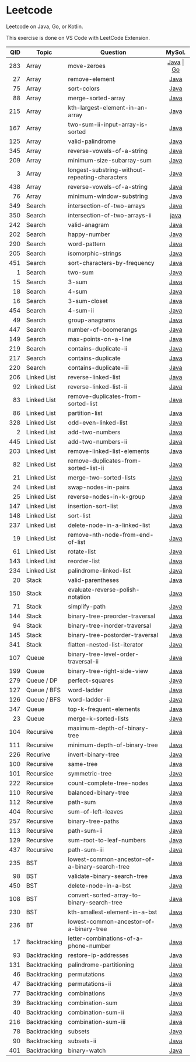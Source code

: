 # Leetcode
Leetcode on Java, Go, or Kotlin.

This exercise is done on VS Code with LeetCode Extension.

| QID | Topic | Question | MySol. |
| ---: | --- | --- | :---: |
| 283 | Array | move-zeroes | [Java](283.move-zeroes.java) \| [Go](283.move-zeroes.go)
| 27 | Array | remove-element | [Java](27.remove-element.java)
| 75 | Array | sort-colors | [Java](75.sort-colors.java)
| 88 | Array | merge-sorted-array | [Java](88.merge-sorted-array.java)
| 215 | Array | kth-largest-element-in-an-array | [Java](215.kth-largest-element-in-an-array.java)
| 167 | Array | two-sum-ii-input-array-is-sorted | [Java](167.two-sum-ii-input-array-is-sorted.java)
| 125 | Array | valid-palindrome | [Java](125.valid-palindrome.java)
| 345 | Array | reverse-vowels-of-a-string | [Java](345.reverse-vowels-of-a-string.java)
| 209 | Array | minimum-size-subarray-sum | [Java](209.minimum-size-subarray-sum.java)
| 3 | Array | longest-substring-without-repeating-characters | [Java](3.longest-substring-without-repeating-characters.java)
| 438 | Array | reverse-vowels-of-a-string | [Java](345.reverse-vowels-of-a-string.java)
| 76 | Array | minimum-window-substring | [Java](76.minimum-window-substring.java)
| 349 | Search | intersection-of-two-arrays | [Java](349.intersection-of-two-arrays.java)
| 350 | Search | intersection-of-two-arrays-ii | [java](350.intersection-of-two-arrays-ii.java)
| 242 | Search | valid-anagram | [Java](242.valid-anagram.java)
| 202 | Search | happy-number | [Java](202.happy-number.java)
| 290 | Search | word-pattern | [Java](290.word-pattern.java)
| 205 | Search | isomorphic-strings | [Java](205.isomorphic-strings.java)
| 451 | Search | sort-characters-by-frequency | [Java](451.sort-characters-by-frequency.java)
| 1 | Search | two-sum | [Java](1.two-sum.java)
| 15 | Search | 3-sum | [Java](15.3-sum.java)
| 18 | Search | 4-sum | [Java](18.4-sum.java)
| 16 | Search | 3-sum-closet | [Java](16.3-sum-closest.java)
| 454 | Search | 4-sum-ii | [Java](454.4-sum-ii.java)
| 49 | Search | group-anagrams | [Java](49.group-anagrams.java)
| 447 | Search | number-of-boomerangs | [Java](447.number-of-boomerangs.java)
| 149 | Search | max-points-on-a-line | [Java](149.max-points-on-a-line.java)
| 219 | Search | contains-duplicate-ii | [Java](219.contains-duplicate-ii.java)
| 217 | Search | contains-duplicate | [Java](217.contains-duplicate.java)
| 220 | Search | contains-duplicate-iii | [Java](220.contains-duplicate-iii.java)
| 206 | Linked List | reverse-linked-list | [Java](206.reverse-linked-list.java)
| 92 | Linked List | reverse-linked-list-ii | [Java](92.reverse-linked-list-ii.java)
| 83 | Linked List | remove-duplicates-from-sorted-list | [Java](83.remove-duplicates-from-sorted-list.java)
| 86 | Linked List | partition-list | [Java](86.partition-list.java)
| 328 | Linked List | odd-even-linked-list | [Java](328.odd-even-linked-list.java)
| 2 | Linked List | add-two-numbers | [Java](2.add-two-numbers.java)
| 445 | Linked List | add-two-numbers-ii | [Java](445.add-two-numbers-ii.java)
| 203 | Linked List | remove-linked-list-elements | [Java](203.remove-linked-list-elements.java)
| 82 | Linked List | remove-duplicates-from-sorted-list-ii | [Java](82.remove-duplicates-from-sorted-list-ii.java)
| 21 | Linked List | merge-two-sorted-lists | [Java](21.merge-two-sorted-lists.java)
| 24 | Linked List | swap-nodes-in-pairs | [Java](24.swap-nodes-in-pairs.java)
| 25 | Linked List | reverse-nodes-in-k-group | [Java](25.reverse-nodes-in-k-group.java)
| 147 | Linked List | insertion-sort-list | [Java](147.insertion-sort-list.java)
| 148 | Linked List | sort-list | [Java](148.sort-list.java)
| 237 | Linked List | delete-node-in-a-linked-list | [Java](237.delete-node-in-a-linked-list.java)
| 19 | Linked List | remove-nth-node-from-end-of-list | [Java](19.remove-nth-node-from-end-of-list.java)
| 61 | Linked List | rotate-list | [Java](61.rotate-list.java)
| 143 | Linked List | reorder-list | [Java](143.reorder-list.java)
| 234 | Linked List | palindrome-linked-list | [Java](234.palindrome-linked-list.java)
| 20 | Stack | valid-parentheses | [Java](20.valid-parentheses.java)
| 150 | Stack | evaluate-reverse-polish-notation | [Java](150.evaluate-reverse-polish-notation.java)
| 71 | Stack | simplify-path | [Java](71.simplify-path.java)
| 144 | Stack | binary-tree-preorder-traversal | [Java](144.binary-tree-preorder-traversal.java)
| 94 | Stack | binary-tree-inorder-traversal | [Java](94.binary-tree-inorder-traversal.java)
| 145 | Stack | binary-tree-postorder-traversal | [Java](145.binary-tree-postorder-traversal.java)
| 341 | Stack | flatten-nested-list-iterator | [Java](341.flatten-nested-list-iterator.java)
| 107 | Queue | binary-tree-level-order-traversal-ii | [Java](107.binary-tree-level-order-traversal-ii.java)
| 199 | Queue | binary-tree-right-side-view | [Java](199.binary-tree-right-side-view.java)
| 279 | Queue / DP | perfect-squares | [Java](279.perfect-squares.java)
| 127 | Queue / BFS | word-ladder | [Java](127.word-ladder.java)
| 126 | Queue / BFS | word-ladder-ii | [Java](126.word-ladder-ii.java)
| 347 | Queue | top-k-frequent-elements | [Java](347.top-k-frequent-elements.java)
| 23 | Queue | merge-k-sorted-lists | [Java](23.merge-k-sorted-lists.java)
| 104 | Recursive | maximum-depth-of-binary-tree | [Java](104.maximum-depth-of-binary-tree.java)
| 111 | Recursive | minimum-depth-of-binary-tree | [Java](111.minimum-depth-of-binary-tree.java)
| 226 | Recurive | invert-binary-tree | [Java](226.invert-binary-tree.java)
| 100 | Recursive | same-tree | [Java](100.same-tree.java)
| 101 | Recursice | symmetric-tree | [Java](101.symmetric-tree.java)
| 222 | Recursice | count-complete-tree-nodes | [Java](222.count-complete-tree-nodes.java)
| 110 | Recursive | balanced-binary-tree | [Java](110.balanced-binary-tree.java)
| 112 | Recursive | path-sum | [Java](112.path-sum.java)
| 404 | Recursive | sum-of-left-leaves | [Java](404.sum-of-left-leaves.java)
| 257 | Recursive | binary-tree-paths | [Java](257.binary-tree-paths.java)
| 113 | Recursive | path-sum-ii | [Java](113.path-sum-ii.java)
| 129 | Recursive | sum-root-to-leaf-numbers | [Java](129.sum-root-to-leaf-numbers.java)
| 437 | Recursive | path-sum-iii | [Java](437.path-sum-iii.java)
| 235 | BST | lowest-common-ancestor-of-a-binary-search-tree | [Java](235.lowest-common-ancestor-of-a-binary-search-tree.java)
| 98 | BST | validate-binary-search-tree | [Java](98.validate-binary-search-tree.java)
| 450 | BST | delete-node-in-a-bst | [Java](450.delete-node-in-a-bst.java)
| 108 | BST | convert-sorted-array-to-binary-search-tree | [Java](108.convert-sorted-array-to-binary-search-tree.java)
| 230 | BST | kth-smallest-element-in-a-bst | [Java](230.kth-smallest-element-in-a-bst.java)
| 236 | BT | lowest-common-ancestor-of-a-binary-tree | [Java](236.lowest-common-ancestor-of-a-binary-tree.java)
| 17 | Backtracking | letter-combinations-of-a-phone-number | [Java](17.letter-combinations-of-a-phone-number.java)
| 93 | Backtracking | restore-ip-addresses | [Java](93.restore-ip-addresses.java)
| 131 | Backtracking | palindrome-partitioning | [Java](131.palindrome-partitioning.java)
| 46 | Backtracking | permutations | [Java](46.permutations.java)
| 47 | Backtracking | permutations-ii | [Java](47.permutations-ii.java)
| 77 | Backtracking | combinations | [Java](77.combinations.java)
| 39 | Backtracking | combination-sum | [Java](39.combination-sum.java)
| 40 | Backtracking | combination-sum-ii | [Java](40.combination-sum-ii.java)
| 216 | Backtracking | combination-sum-iii | [Java](216.combination-sum-iii.java)
| 78 | Backtracking | subsets | [Java](78.subsets.java)
| 90 | Backtracking | subsets-ii | [Java](90.subsets-ii.java)
| 401 | Backtracking | binary-watch | [Java](401.binary-watch.java)
